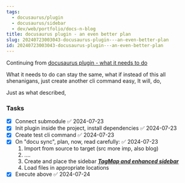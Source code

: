 ```yaml
---
tags:
  - docusaurus/plugin
  - docusaurus/sidebar
  - dev/web/portfolio/docs-n-blog
title: docusaurus plugin - an even better plan
slug: 20240723003043-docusaurus-plugin---an-even-better-plan
id: 20240723003043-docusaurus-plugin---an-even-better-plan
---
```

Continuing from [docusaurus plugin - what it needs to do](/docs/20240722213731-docusaurus-plugin---what-it-needs-to-do)

What it needs to do can stay the same, what if instead of this all shenanigans, just create another cli command easy, 
It will, do,

Just as what described, 

### Tasks
- [x] Connect submodule ✅ 2024-07-23
- [x] Init plugin inside the project, install dependencies ✅ 2024-07-23
- [x] Create test cli command ✅ 2024-07-23
- [x] On "docu sync", plan, now, read carefully: ✅ 2024-07-23
	1. Import from source to target (src more imp, also blog)
	2. ....
	3. Create and place the sidebar ***[TagMap and enhanced sidebar](/docs/20240724133308-tagmap-and-enhanced-sidebar)***
	4. Load files in appropriate locations
- [x] Execute above ✅ 2024-07-24
